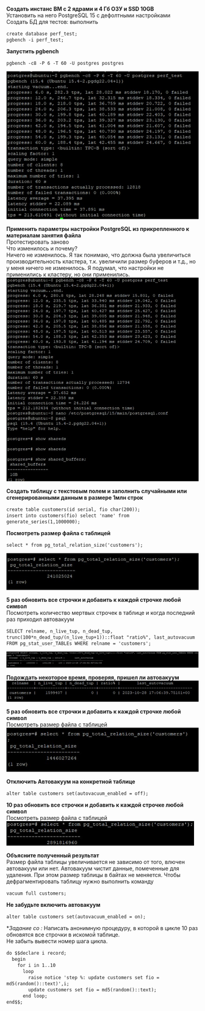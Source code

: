 **Создать инстанс ВМ с 2 ядрами и 4 Гб ОЗУ и SSD 10GB**<br>
Установить на него PostgreSQL 15 с дефолтными настройками<br>
Создать БД для тестов: выполнить 
```
create database perf_test;
pgbench -i perf_test;
```

**Запустить pgbench**
```
pgbench -c8 -P 6 -T 60 -U postgres postgres
```
![](1.jpg)

**Применить параметры настройки PostgreSQL из прикрепленного к материалам занятия файла**<br>
Протестировать заново<br>
Что изменилось и почему?<br>
Ничего не изменилось. Я так понимаю, что должна была увеличиться производительность кластера, т.к. увеличили размер буферов и т.д., но у меня ничего не изменилось. Я подумал, что настройки не применились к кластеру, но они применились.
![](2.jpg)

**Создать таблицу с текстовым полем и заполнить случайными или сгенерированными данным в размере 1млн строк**
```
create table customers(id serial, fio char(200));
insert into customers(fio) select 'name' from generate_series(1,1000000);
```

**Посмотреть размер файла с таблицей**<br>
```
select * from pg_total_relation_size('customers');
```
![](3.jpg)

**5 раз обновить все строчки и добавить к каждой строчке любой символ**<br>
Посмотреть количество мертвых строчек в таблице и когда последний раз приходил автовакуум
```
SELECT relname, n_live_tup, n_dead_tup, trunc(100*n_dead_tup/(n_live_tup+1))::float "ratio%", last_autovacuum FROM pg_stat_user_TABLEs WHERE relname = 'customers';
```
![](4.jpg)

**Подождать некоторое время, проверяя, пришел ли автовакуум**
![](5.jpg)

**5 раз обновить все строчки и добавить к каждой строчке любой символ**<br>
Посмотреть размер файла с таблицей<br>
![](6.jpg)

**Отключить Автовакуум на конкретной таблице**
```
alter table customers set(autovacuum_enabled = off);
```

**10 раз обновить все строчки и добавить к каждой строчке любой символ**<br>
Посмотреть размер файла с таблицей<br>
![](7.jpg)

**Объясните полученный результат**<br>
Размер файла таблицы увеличивается не зависимо от того, влючен автовакуум или нет. Автовакуум чистит данные, помеченные для удаления. При этом размер таблицы в байтах не меняется. Чтобы дефрагментировать таблицу нужно выполнить команду 
```
vacuum full customers;
```

**Не забудьте включить автовакуум**<br>
```
alter table customers set(autovacuum_enabled = on);
```

**Задание со *:**
Написать анонимную процедуру, в которой в цикле 10 раз обновятся все строчки в искомой таблице.<br>
Не забыть вывести номер шага цикла.
```
do $$declare i record;
  begin
    for i in 1..10
      loop
        raise notice 'step %: update customers set fio = md5(random()::text)',i;
        update customers set fio = md5(random()::text);
      end loop;
end$$;
```